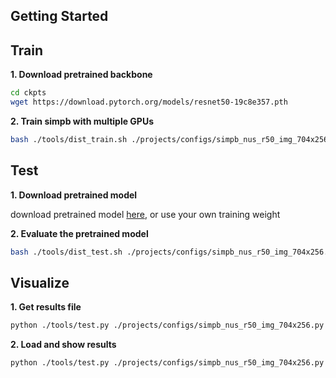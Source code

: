 ## Getting Started

## Train

**1. Download pretrained backbone**
```bash
cd ckpts
wget https://download.pytorch.org/models/resnet50-19c8e357.pth
```

**2. Train simpb with multiple GPUs**
```bash
bash ./tools/dist_train.sh ./projects/configs/simpb_nus_r50_img_704x256.py 8 --no-validate
```

## Test
**1. Download pretrained model**

download pretrained model [here](https://github.com/nullmax-vision/SimPB/releases/download/weights/simpb_r50_img.pth), or use your own training weight

**2. Evaluate the pretrained model**
```bash
bash ./tools/dist_test.sh ./projects/configs/simpb_nus_r50_img_704x256.py path/to/model.pth 8 --eval bbox
```

## Visualize
**1. Get results file**
```bash
python ./tools/test.py ./projects/configs/simpb_nus_r50_img_704x256.py path/to/model.pth --out path/to/model.pkl
```

**2. Load and show results**
```bash
python ./tools/test.py ./projects/configs/simpb_nus_r50_img_704x256.py path/to/model.pth --result_file path/to/model.pkl --show_only --show-dir ./
```